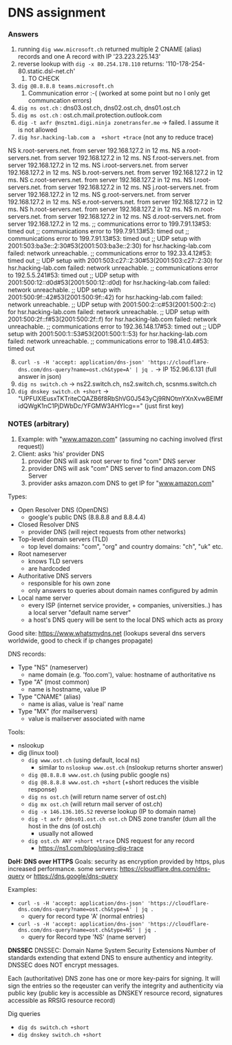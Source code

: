 # DNS assignment

### Answers
1. running  `dig www.microsoft.ch` returned multiple 2 CNAME (alias) records and one A record with IP '23.223.225.143'
2. reverse lookup with `dig -x 80.254.178.110` returns: '110-178-254-80.static.dsl-net.ch'
   1. TO CHECK
3. `dig @8.8.8.8 teams.microsoft.ch` 
   1. Communication error :-(  (worked at some point but no I only get communcation errors)
4. `dig ns ost.ch`  :  dns03.ost.ch, dns02.ost.ch, dns01.ost.ch 
5. `dig ms ost.ch` : ost.ch.mail.protection.outlook.com 
6. `dig -t axfr @nsztm1.digi.ninja zonetransfer.me`  -> failed. I assume it is not allowed
7. `dig hsr.hacking-lab.com a  +short +trace`  (not any to reduce trace)

NS k.root-servers.net. from server 192.168.127.2 in 12 ms.
NS a.root-servers.net. from server 192.168.127.2 in 12 ms.
NS f.root-servers.net. from server 192.168.127.2 in 12 ms.
NS i.root-servers.net. from server 192.168.127.2 in 12 ms.
NS b.root-servers.net. from server 192.168.127.2 in 12 ms.
NS c.root-servers.net. from server 192.168.127.2 in 12 ms.
NS l.root-servers.net. from server 192.168.127.2 in 12 ms.
NS j.root-servers.net. from server 192.168.127.2 in 12 ms.
NS g.root-servers.net. from server 192.168.127.2 in 12 ms.
NS e.root-servers.net. from server 192.168.127.2 in 12 ms.
NS h.root-servers.net. from server 192.168.127.2 in 12 ms.
NS m.root-servers.net. from server 192.168.127.2 in 12 ms.
NS d.root-servers.net. from server 192.168.127.2 in 12 ms.
;; communications error to 199.7.91.13#53: timed out
;; communications error to 199.7.91.13#53: timed out
;; communications error to 199.7.91.13#53: timed out
;; UDP setup with 2001:503:ba3e::2:30#53(2001:503:ba3e::2:30) for hsr.hacking-lab.com failed: network unreachable.
;; communications error to 192.33.4.12#53: timed out
;; UDP setup with 2001:503:c27::2:30#53(2001:503:c27::2:30) for hsr.hacking-lab.com failed: network unreachable.
;; communications error to 192.5.5.241#53: timed out
;; UDP setup with 2001:500:12::d0d#53(2001:500:12::d0d) for hsr.hacking-lab.com failed: network unreachable.
;; UDP setup with 2001:500:9f::42#53(2001:500:9f::42) for hsr.hacking-lab.com failed: network unreachable.
;; UDP setup with 2001:500:2::c#53(2001:500:2::c) for hsr.hacking-lab.com failed: network unreachable.
;; UDP setup with 2001:500:2f::f#53(2001:500:2f::f) for hsr.hacking-lab.com failed: network unreachable.
;; communications error to 192.36.148.17#53: timed out
;; UDP setup with 2001:500:1::53#53(2001:500:1::53) for hsr.hacking-lab.com failed: network unreachable.
;; communications error to 198.41.0.4#53: timed out

 8. `curl -s -H 'accept: application/dns-json' 'https://cloudflare-dns.com/dns-query?name=ost.ch&type=A' | jq .`  -> IP 152.96.6.131  (full answer in json)
9. `dig ns switch.ch` -> ns22.switch.ch, ns2.switch.ch, scsnms.switch.ch
10.  `dig dnskey switch.ch +short` -> "UPFUXIEusxTKTriteCQAZB6f8RbShVG0J543yCj9RNOtmYXnXvwBEIMf idQWgK1nC1PjDWbDc/YFGMW3AHYIcg=="   (just first key)







### NOTES (arbitrary)

1. Example: with "www.amazon.com"  (assuming no caching involved (first request))
2. Client: asks 'his' provider DNS 
   1. provider DNS will ask root server to find "com" DNS server
   2. provider DNS will ask "com" DNS server to find amazon.com DNS Server
   3. provider asks amazon.com DNS to get IP for "www.amazon.com"



Types: 
- Open Resolver DNS (OpenDNS)
  - google's public DNS (8.8.8.8 and 8.8.4.4)
- Closed Resolver DNS
  - provider DNS (will reject requests from other networks)
- Top-level domain servers (TLD)
  - top level domains: "com", "org" and country domains: "ch", "uk" etc.
- Root nameserver
  - knows TLD servers
  - are hardcoded
- Authoritative DNS servers
  - responsible for his own zone
  - only answers to queries about domain names configured by admin
- Local name server
  - every ISP (internet service provider, + companies, universities..) has a local server "default name server"
  - a host's DNS query will be sent to the local DNS which acts as proxy


Good site:   https://www.whatsmydns.net  (lookups several dns servers worldwide, good to check if ip changes propagate)

DNS records:
- Type "NS"   (nameserver)
  - name domain (e.g. 'foo.com'), value: hostname of authoritative ns
- Type "A" (most common)
  - name is hostname, value IP
- Type "CNAME"  (alias)
  - name is alias, value is 'real' name
- Type "MX" (for mailservers)
  - value is mailserver associated with name 


Tools: 
- nslookup
- dig (linux tool)
  - `dig www.ost.ch`  (using default, local ns)
    - similar to `nslookup www.ost.ch`  (nslookup returns shorter answer) 
  - `dig @8.8.8.8 www.ost.ch`  (using public google ns)
  - `dig @8.8.8.8 www.ost.ch +short`  (+short reduces the visible response)
  - `dig ns ost.ch`  (will return name server of ost.ch)
  - `dig mx ost.ch`  (will return mail  server of ost.ch)
  - `dig -x 146.136.105.52`  reverse lookup (IP to domain name)
  - `dig -t axfr @dns01.ost.ch ost.ch`  DNS zone transfer (dum all the host in the dns (of ost.ch)
    - usually not allowed
  -  `dig ost.ch ANY +short +trace`  DNS request for any record
     -  https://ns1.com/blog/using-dig-trace


**DoH: DNS over HTTPS**
Goals: security as encryption provided by https, plus increased performance. 
some servers: https://cloudflare.dns.com/dns-query or https://dns.google/dns-query


Examples: 
- `curl -s -H 'accept: application/dns-json' 'https://cloudflare-dns.com/dns-query?name=ost.ch&type=A' | jq .`
  - query for record type 'A' (normal entries)
- `curl -s -H 'accept: application/dns-json' 'https://cloudflare-dns.com/dns-query?name=ost.ch&type=NS' | jq .`
  - query for Record type 'NS' (name server)
  

**DNSSEC**
DNSSEC: Domain Name System Security Extensions
Number of standards extending that extend DNS to ensure authenticy and integrity. DNSSEC does NOT encrypt messages.

Each (authoritative) DNS zone has one or more key-pairs for signing. It will sign the entries so the reqeuster can verify the integrity and authenticity via public key (public key is accessible as DNSKEY resource record, signatures accessible as RRSIG resource record)

Dig queries 
  -  `dig ds switch.ch +short` 
  -  `dig dnskey switch.ch +short` 














